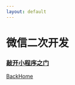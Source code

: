 ```yaml
---
layout: default
---
```


# 微信二次开发

### [敲开小程序之门](wxCodeMark/小程序之门.md)



[BackHome](http://robinshare.github.io/)